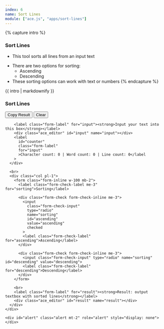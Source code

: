 ```yaml
---
index: 6
name: Sort Lines
module: ["ace.js", "apps/sort-lines"]
---
```


{% capture intro %}
### Sort Lines
<!-- separator -->
- This tool sorts all lines from an input text
<!-- separator -->
- There are two options for sorting:
    - Ascending
    - Descending
- These sorting options can work with text or numbers
{% endcapture %}

<div class="tool-wrapper mb-4">
  {{ intro | markdownify }}
</div>

<div class="tool-wrapper">
  <h3>Sort Lines</h3>

  <div class="no-gutters mt-2">
    <div class="row">
      <div class="col pr-1">
        <button id="copy" type="button" class="btn btn-outline-dark my-2">Copy Result</button>
        <button id="clearSort" type="button" class="btn btn-outline-dark my-2">Clear</button>
        <br>

        <label class="form-label" for="input"><strong>Input your text into this box</strong></label>
        <div class="ace_editor" id="input" name="input"></div>
        <label
          id="counter"
          class="form-label"
          for="input"
          >Character count: 0 | Word count: 0 | Line count: 0</label
        >
      </div>

      <br>
      <div class="col pl-1">
        <form class="form-inline w-100 mb-2">
          <label class="form-check-label me-3" for="sorting">Sorting</label>

          <div class="form-check form-check-inline me-3">
            <input
              class="form-check-input"
              type="radio"
              name="sorting"
              id="ascending"
              value="ascending"
              checked
            >
            <label class="form-check-label" for="ascending">Ascending</label>
          </div>

          <div class="form-check form-check-inline me-3">
            <input class="form-check-input" type="radio" name="sorting" id="descending" value="descending">
            <label class="form-check-label" for="descending">Descending</label>
          </div>
        </form>

        <br>
        <label class="form-label" for="result"><strong>Result: output textbox with sorted lines</strong></label>
        <div class="ace_editor" id="result" name="result"></div>
      </div>
    </div>

    <div id="alert" class="alert mt-2" role="alert" style="display: none"></div>
  </div>
</div>

